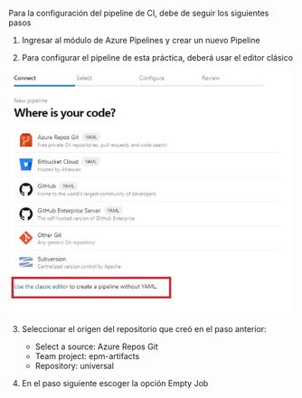 Para la configuración del pipeline de CI, debe de seguir los siguientes pasos

1. Ingresar al módulo de Azure Pipelines y crear un nuevo Pipeline

2. Para configurar el pipeline de esta práctica, deberá usar el editor clásico 

![crear-pipeline](./assets/crear-pipeline-clasico.jpg)

3. Seleccionar el origen del repositorio que creó en el paso anterior:
    - Select a source: Azure Repos Git
    - Team project: epm-artifacts
    - Repository: universal

4. En el paso siguiente escoger la opción Empty Job
